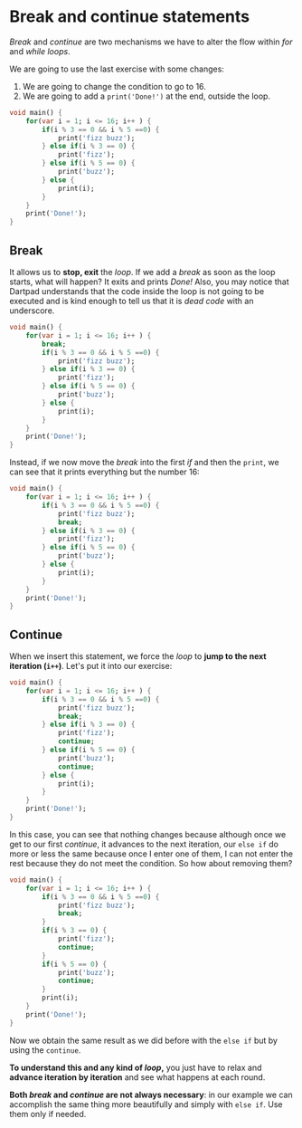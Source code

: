 # Break and continue statements

_Break_ and _continue_ are two mechanisms we have to alter the flow within _for_ and _while_ _loops_.

We are going to use the last exercise with some changes:

1. We are going to change the condition to go to 16.
2. We are going to add a `print('Done!')` at the end, outside the loop.

```dart
void main() {
    for(var i = 1; i <= 16; i++ ) {
        if(i % 3 == 0 && i % 5 ==0) {
            print('fizz buzz');
        } else if(i % 3 == 0) {
            print('fizz');
        } else if(i % 5 == 0) {
            print('buzz');
        } else {
            print(i);
        }
    }
    print('Done!');
}
```

## Break

It allows us to __stop, exit__ the _loop_. If we add a _break_ as soon as the loop starts, what will happen? It exits and prints _Done!_ Also, you may notice that Dartpad understands that the code inside the loop is not going to be executed and is kind enough to tell us that it is _dead code_ with an underscore.

```dart
void main() {
    for(var i = 1; i <= 16; i++ ) {
        break;
        if(i % 3 == 0 && i % 5 ==0) {
            print('fizz buzz');
        } else if(i % 3 == 0) {
            print('fizz');
        } else if(i % 5 == 0) {
            print('buzz');
        } else {
            print(i);
        }
    }
    print('Done!');
}
```

Instead, if we now move the _break_ into the first _if_ and then the `print`, we can see that it prints everything but the number 16:

```dart
void main() {
    for(var i = 1; i <= 16; i++ ) {
        if(i % 3 == 0 && i % 5 ==0) {
            print('fizz buzz');
            break;
        } else if(i % 3 == 0) {
            print('fizz');
        } else if(i % 5 == 0) {
            print('buzz');
        } else {
            print(i);
        }
    }
    print('Done!');
}
```

## Continue

When we insert this statement, we force the _loop_ to __jump to the next iteration (`i++`)__. Let's put it into our exercise:

```dart
void main() {
    for(var i = 1; i <= 16; i++ ) {
        if(i % 3 == 0 && i % 5 ==0) {
            print('fizz buzz');
            break;
        } else if(i % 3 == 0) {
            print('fizz');
            continue;
        } else if(i % 5 == 0) {
            print('buzz');
            continue;
        } else {
            print(i);
        }
    }
    print('Done!');
}
```

In this case, you can see that nothing changes because although once we get to our first _continue_, it advances to the next iteration, our `else if` do more or less the same because once I enter one of them, I can not enter the rest because they do not meet the condition. So how about removing them?

```dart
void main() {
    for(var i = 1; i <= 16; i++ ) {
        if(i % 3 == 0 && i % 5 ==0) {
            print('fizz buzz');
            break;
        }
        if(i % 3 == 0) {
            print('fizz');
            continue;
        }
        if(i % 5 == 0) {
            print('buzz');
            continue;
        }
        print(i);
    }
    print('Done!');
}
```

Now we obtain the same result as we did before with the `else if` but by using the `continue`.

__To understand this and any kind of _loop_,__ you just have to relax and __advance iteration by iteration__ and see what happens at each round.

__Both _break_ and _continue_ are not always necessary__: in our example we can accomplish the same thing more beautifully and simply with `else if`. Use them only if needed.
